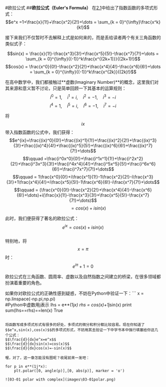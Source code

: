 #欧拉公式
##**欧拉公式（Euler's Formula）**
在[2.1](01Functions.md)中给出了指数函数的多项式形式：
$$e^x =1+\frac{x}{1!}+\frac{x^2}{2!}+\dots = \sum_{k = 0}^{\infty}\frac{x^k}{k!}$$ 

接下来我们不仅暂时不去解释上式是如何来的，而是丢给读者两个有关三角函数的类似式子：

$$sin(x) = \frac{x}{1!}-\frac{x^3}{3!}+\frac{x^5}{5!}-\frac{x^7}{7!}+\dots = \sum_{k = 0}^{\infty}{(-1)}^k\frac{x^{(2k+1)}}{(2k+1)!}$$
$$cos(x) = \frac{x^0}{0!}-\frac{x^2}{2!}+\frac{x^4}{4!}-\frac{x^6}{6!}+\dots = \sum_{k = 0}^{\infty}{(-1)}^k\frac{x^{2k}}{(2k)!}$$

在高中数学中，我们都接触过**虚数(Imaginary Number)**的概念，这里我们对其来源和意义暂不讨论，只是简单回顾一下其基本的运算规则：
$$i^0=1,\quad i^1=i,\quad i^2=-1,\quad i^3=-i$$
$$i^4=1,\quad i^5=i,\quad i^6=-1,\quad i^7=-i$$

将$$ix$$带入指数函数的公式中，我们获得：
$$e^{ix}=\frac{(ix)^0}{0!}+\frac{(ix)^1}{1!}+\frac{(ix)^2}{2!}+\frac{(ix)^3}{3!}+\frac{(ix)^4}{4!}+\frac{(ix)^5}{5!}+\frac{(ix)^6}{6!}+\frac{(ix)^7}{7!}+\dots$$
$$\qquad =\frac{i^0x^0}{0!}+\frac{i^1x^1}{1!}+\frac{i^2x^2}{2!}+\frac{i^3x^3}{3!}+\frac{i^4x^4}{4!}+\frac{i^5x^5}{5!}+\frac{i^6x^6}{6!}+\frac{i^7x^7}{7!}+\dots$$
$$\qquad = 1\frac{x^0}{0!}+i\frac{x^1}{1!}-1\frac{x^2}{2!}-i\frac{x^3}{3!}+1\frac{x^4}{4!}+i\frac{x^5}{5!}-1\frac{x^6}{6!}-i\frac{x^7}{7!}+\dots$$
$$\qquad = (\frac{x^0}{0!}-\frac{x^2}{2!}+\frac{x^4}{4!}-\frac{x^6}{6!}+\dots)+i(\frac{x}{1!}-\frac{x^3}{3!}+\frac{x^5}{5!}-\frac{x^7}{7!}+\dots)$$
$$\qquad = cos(x)+isin(x)$$

此时，我们便获得了著名的欧拉公式：$$e^{ix} = cos(x)+isin(x)$$  
特别地，将$$x=\pi$$时：$$e^{i\pi}+1=0$$  

欧拉公式在三角函数、圆周率、虚数以及自然指数之间建立的桥梁，在很多领域都扮演着重要的角色。

如果你对欧拉公式的正确性感到疑惑，不妨在Python中验证一下：```
    x = np.linspace(-np.pi,np.pi)    
    #Python中虚数用j表示
    lhs = e**(1j*x)
    rhs = cos(x)+1j*sin(x)
    print sum(lhs==rhs)==len(x)
    True
```

将函数写成多项式形式有很多的好处，多项式的微分和积分都比较容易。现在你知道了$$e^x,sin(x),cos(x)$$的多项式形式，不妨用其去验证一下中学书本中强行填塞给你这几个公式：   
$$\frac{d}{dx}e^x=e^x$$
$$\frac{d}{dx}sin(x)=cos(x)$$
$$\frac{d}{dx}cos(x)=-sin(x)$$  

喔，对了，这一章怎能没有图呢？收尾前来一发吧：
```
    for p in e**(1j*x):
        plt.polar([0, angle(p)],[0, abs(p)], marker = 'o')
```
![03-01 polar with complex](images\03-01polar.png)

